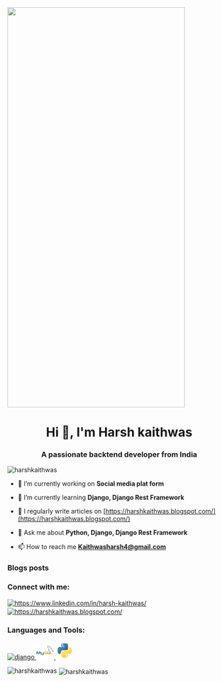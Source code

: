<img align="center"  width="400" height="900" src="https://miro.medium.com/max/828/1*RAsZ2uD3ZO7-NCuK2MUILA.gif" >
<!-- [![MasterHead](https://miro.medium.com/max/828/1*RAsZ2uD3ZO7-NCuK2MUILA.gif|width=1000)] -->
<h1 align="center">Hi 👋, I'm Harsh kaithwas</h1>
<h3 align="center">A passionate backtend developer from India</h3>


<p align="left"> <img src="https://komarev.com/ghpvc/?username=harshkaithwas&label=Profile%20views&color=0e75b6&style=flat" alt="harshkaithwas" /> </p>

- 🔭 I’m currently working on **Social media plat form**

- 🌱 I’m currently learning **Django, Django Rest Framework**

- 📝 I regularly write articles on [https://harshkaithwas.blogspot.com/](https://harshkaithwas.blogspot.com/)

- 💬 Ask me about **Python, Django, Django Rest Framework**

- 📫 How to reach me **Kaithwasharsh4@gmail.com**

### Blogs posts
<!-- BLOG-POST-LIST:START -->
<!-- BLOG-POST-LIST:END -->

<h3 align="left">Connect with me:</h3>
<p align="left">
<a href="https://linkedin.com/in/https://www.linkedin.com/in/harsh-kaithwas/" target="blank"><img align="center" src="https://raw.githubusercontent.com/rahuldkjain/github-profile-readme-generator/master/src/images/icons/Social/linked-in-alt.svg" alt="https://www.linkedin.com/in/harsh-kaithwas/" height="30" width="40" /></a>
<a href="/https://harshkaithwas.blogspot.com/" target="blank"><img align="center" src="https://raw.githubusercontent.com/rahuldkjain/github-profile-readme-generator/master/src/images/icons/Social/rss.svg" alt="https://harshkaithwas.blogspot.com/" height="30" width="40" /></a>
</p>

<h3 align="left">Languages and Tools:</h3>
<p align="left"> <a href="https://www.djangoproject.com/" target="_blank" rel="noreferrer"> <img src="https://cdn.worldvectorlogo.com/logos/django.svg" alt="django" width="40" height="40"/> </a> <a href="https://www.mysql.com/" target="_blank" rel="noreferrer"> <img src="https://raw.githubusercontent.com/devicons/devicon/master/icons/mysql/mysql-original-wordmark.svg" alt="mysql" width="40" height="40"/> </a> <a href="https://www.python.org" target="_blank" rel="noreferrer"> <img src="https://raw.githubusercontent.com/devicons/devicon/master/icons/python/python-original.svg" alt="python" width="40" height="40"/> </a> </p>

<p><img align="left" src="https://github-readme-stats.vercel.app/api/top-langs?username=harshkaithwas&show_icons=true&locale=en&layout=compact" alt="harshkaithwas" /></p>

<p>&nbsp;<img align="center" src="https://github-readme-stats.vercel.app/api?username=harshkaithwas&show_icons=true&locale=en" alt="harshkaithwas" /></p>
